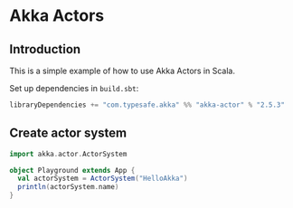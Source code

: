 # Akka Actors

## Introduction

This is a simple example of how to use Akka Actors in Scala.

Set up dependencies in `build.sbt`:

```scala
libraryDependencies += "com.typesafe.akka" %% "akka-actor" % "2.5.3"
```

## Create actor system

```scala
import akka.actor.ActorSystem

object Playground extends App {
  val actorSystem = ActorSystem("HelloAkka")
  println(actorSystem.name)
}
```
